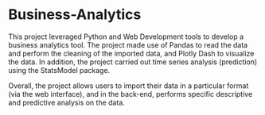 # Business-Analytics
This project leveraged Python and Web Development tools to develop a business analytics tool.
The project made use of Pandas to read the data and perform the cleaning of the imported data, and Plotly Dash to visualize the data. In addition, the project carried out time series analysis (prediction) using the StatsModel package.

Overall, the project allows users to import their data in a particular format (via the web interface), and in the back-end, performs specific descriptive and predictive analysis on the data.
